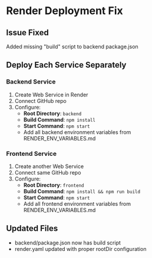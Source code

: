 # Render Deployment Fix

## Issue Fixed
Added missing "build" script to backend package.json

## Deploy Each Service Separately

### Backend Service
1. Create Web Service in Render
2. Connect GitHub repo
3. Configure:
   - **Root Directory**: `backend`
   - **Build Command**: `npm install`
   - **Start Command**: `npm start`
   - Add all backend environment variables from RENDER_ENV_VARIABLES.md

### Frontend Service  
1. Create another Web Service
2. Connect same GitHub repo
3. Configure:
   - **Root Directory**: `frontend`
   - **Build Command**: `npm install && npm run build`
   - **Start Command**: `npm start`
   - Add all frontend environment variables from RENDER_ENV_VARIABLES.md

## Updated Files
- backend/package.json now has build script
- render.yaml updated with proper rootDir configuration